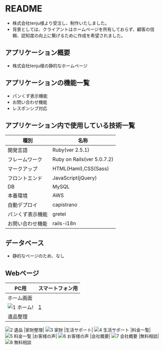 # README

- 株式会社tenju様より受注し、制作いたしました。
- 背景としては、クライアントはホームページを所有しておらず、顧客の信頼、認知度の向上に繋げるために作成を希望されました。

## アプリケーション概要

- 株式会社tenju様の静的なホームページ


## アプリケーションの機能一覧

- パンくず表示機能
- お問い合わせ機能
- レスポンシブ対応

## アプリケーション内で使用している技術一覧
|種別|名称|
|------|----|
|開発言語|Ruby(ver 2.5.1)|
|フレームワーク|Ruby on Rails(ver 5.0.7.2)|
|マークアップ|HTML(Haml),CSS(Sass)|
|フロントエンド|JavaScript(jQuery)|
|DB|MySQL|
|本番環境|AWS|
|自動デプロイ|capistrano|
|パンくず表示機能|gretel|
|お問い合わせ機能|rails-i18n|

## データベース

- 静的なページのため、なし

## Webページ
|PC用|スマートフォン用|
|---|---|
|ホーム画面|
|![1 ホーム](https://user-images.githubusercontent.com/54468465/80168623-4b60d700-861e-11ea-90b2-d256cc62913e.png)!|[1](https://user-images.githubusercontent.com/54468465/80169542-b7dcd580-8620-11ea-88de-7e396fd285a3.png)|
|遺品整理|
![2 遺品](https://user-images.githubusercontent.com/54468465/80169087-81528b00-861f-11ea-857d-609ac57e4496.png)
|家財整理|
![3 家財](https://user-images.githubusercontent.com/54468465/80169137-a3e4a400-861f-11ea-8343-4f3c94a0555e.png)
|生活サポート|
![4 生活サポート](https://user-images.githubusercontent.com/54468465/80169145-aa731b80-861f-11ea-8085-d8518c4f7c03.png)
|料金一覧|
![5 料金一覧](https://user-images.githubusercontent.com/54468465/80169148-acd57580-861f-11ea-9a19-f386f4e4a7bb.png)
|お客様の声|
![6 お客様の声](https://user-images.githubusercontent.com/54468465/80169151-ae06a280-861f-11ea-840b-e0c563c8e4cd.png)
|会社概要|
![7 会社概要](https://user-images.githubusercontent.com/54468465/80169153-af37cf80-861f-11ea-9e23-f34cf73fc458.png)
|無料相談|
![8 無料相談](https://user-images.githubusercontent.com/54468465/80169156-afd06600-861f-11ea-892a-6f2f5dfe2641.png)